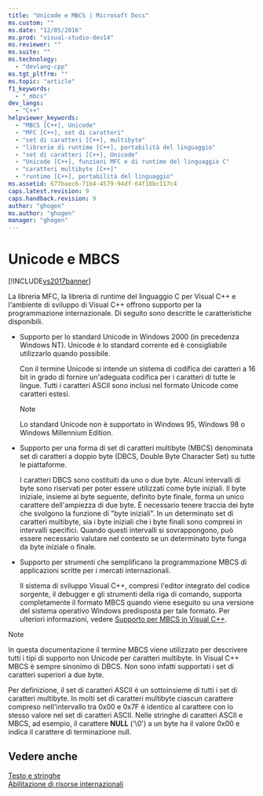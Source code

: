 ```yaml
---
title: "Unicode e MBCS | Microsoft Docs"
ms.custom: ""
ms.date: "12/05/2016"
ms.prod: "visual-studio-dev14"
ms.reviewer: ""
ms.suite: ""
ms.technology: 
  - "devlang-cpp"
ms.tgt_pltfrm: ""
ms.topic: "article"
f1_keywords: 
  - "_mbcs"
dev_langs: 
  - "C++"
helpviewer_keywords: 
  - "MBCS [C++], Unicode"
  - "MFC [C++], set di caratteri"
  - "set di caratteri [C++], multibyte"
  - "librerie di runtime [C++], portabilità del linguaggio"
  - "set di caratteri [C++], Unicode"
  - "Unicode [C++], funzioni MFC e di runtime del linguaggio C"
  - "caratteri multibyte [C++]"
  - "runtime [C++], portabilità del linguaggio"
ms.assetid: 677baec6-71b4-4579-94df-64f18bc117c4
caps.latest.revision: 9
caps.handback.revision: 9
author: "ghogen"
ms.author: "ghogen"
manager: "ghogen"
---
```

# Unicode e MBCS
[!INCLUDE[vs2017banner](../assembler/inline/includes/vs2017banner.md)]

La libreria MFC, la libreria di runtime del linguaggio C per Visual C\+\+ e l'ambiente di sviluppo di Visual C\+\+ offrono supporto per la programmazione internazionale.  Di seguito sono descritte le caratteristiche disponibili.  
  
-   Supporto per lo standard Unicode in Windows 2000 \(in precedenza Windows NT\).  Unicode è lo standard corrente ed è consigliabile utilizzarlo quando possibile.  
  
     Con il termine Unicode si intende un sistema di codifica dei caratteri a 16 bit in grado di fornire un'adeguata codifica per i caratteri di tutte le lingue.  Tutti i caratteri ASCII sono inclusi nel formato Unicode come caratteri estesi.  
  
    > [!NOTE]
    >  Lo standard Unicode non è supportato in Windows 95, Windows 98 o Windows Millennium Edition.  
  
-   Supporto per una forma di set di caratteri multibyte \(MBCS\) denominata set di caratteri a doppio byte \(DBCS, Double Byte Character Set\) su tutte le piattaforme.  
  
     I caratteri DBCS sono costituiti da uno o due byte.  Alcuni intervalli di byte sono riservati per poter essere utilizzati come byte iniziali.  Il byte iniziale, insieme al byte seguente, definito byte finale, forma un unico carattere dell'ampiezza di due byte.  È necessario tenere traccia dei byte che svolgono la funzione di "byte iniziali".  In un determinato set di caratteri multibyte, sia i byte iniziali che i byte finali sono compresi in intervalli specifici.  Quando questi intervalli si sovrappongono, può essere necessario valutare nel contesto se un determinato byte funga da byte iniziale o finale.  
  
-   Supporto per strumenti che semplificano la programmazione MBCS di applicazioni scritte per i mercati internazionali.  
  
     Il sistema di sviluppo Visual C\+\+, compresi l'editor integrato del codice sorgente, il debugger e gli strumenti della riga di comando, supporta completamente il formato MBCS quando viene eseguito su una versione del sistema operativo Windows predisposta per tale formato.  Per ulteriori informazioni, vedere [Supporto per MBCS in Visual C\+\+](../text/mbcs-support-in-visual-cpp.md).  
  
> [!NOTE]
>  In questa documentazione il termine MBCS viene utilizzato per descrivere tutti i tipi di supporto non Unicode per caratteri multibyte.  In Visual C\+\+ MBCS è sempre sinonimo di DBCS.  Non sono infatti supportati i set di caratteri superiori a due byte.  
  
 Per definizione, il set di caratteri ASCII è un sottoinsieme di tutti i set di caratteri multibyte.  In molti set di caratteri multibyte ciascun carattere compreso nell'intervallo tra 0x00 e  0x7F è identico al carattere con lo stesso valore nel set di caratteri ASCII.  Nelle stringhe di caratteri ASCII e MBCS, ad esempio, il carattere **NULL** \('\\0'\) a un byte ha il valore 0x00 e indica il carattere di terminazione null.  
  
## Vedere anche  
 [Testo e stringhe](../text/text-and-strings-in-visual-cpp.md)   
 [Abilitazione di risorse internazionali](../text/international-enabling.md)